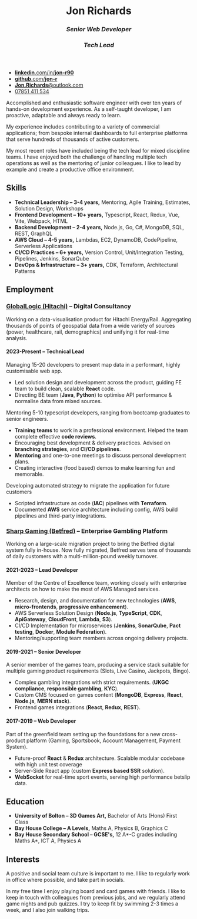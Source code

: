<main>
<header>

# Jon Richards

### _Senior Web Developer_

### _Tech Lead_

</header>

<nav class="contact">

- [**linkedin**.com/in/**jon-r90**](https://www.linkedin.com/in/jon-r90/)
- [**github**.com/**jon-r**](https://github.com/jon-r/)
- [**Jon.Richards**@outlook.com](mailto:jon.richards@outlook.com)
- [07851 411 534](tel:+447851411534)

</nav>

<section class="about">

Accomplished and enthusiastic software engineer with over ten years of hands-on development experience. As a self-taught
developer, I am proactive, adaptable and always ready to learn.

My experience includes contributing to a variety of commercial applications; from bespoke internal dashboards to full
enterprise platforms that serve hundreds of thousands of active customers.

My most recent roles have included being the tech lead for mixed discipline teams. I have enjoyed both the challenge of
handling multiple tech operations as well as the mentoring of junior colleagues. I like to lead by example and create a
productive office environment.

</section>

<section class="skills">

## Skills

- **Technical Leadership – 3-4 years,**
  Mentoring, Agile Training, Estimates, Solution Design, Workshops
- **Frontend Development – 10+ years,**
  Typescript, React, Redux, Vue, Vite, Webpack, HTML
- **Backend Development – 2-4 years,**
  Node.js, Go, C#, MongoDB, SQL, REST, GraphQL
- **AWS Cloud – 4-5 years,**
  Lambdas, EC2, DynamoDB, CodePipeline, Serverless Applications
- **CI/CD Practices – 6+ years,**
  Version Control, Unit/Integration Testing, Pipelines, Jenkins, SonarQube
- **DevOps & Infrastructure – 3+ years,**
  CDK, Terraform, Architectural Patterns

</section>

<section class="jobs">

## Employment

### [GlobalLogic (Hitachi)](https://www.globallogic.com/) – Digital Consultancy

Working on a data-visualisation product for Hitachi Energy/Rail. Aggregating thousands of points of geospatial data from
a wide variety of sources (power, healthcare, rail, demographics) and unifying it for real-time analysis.

#### 2023-Present – Technical Lead

Managing 15-20 developers to present map data in a performant, highly customisable web app.

- Led solution design and development across the product, guiding FE team to build clean, scalable **React** code.
- Directing BE team (**Java**, **Python**) to optimise API performance & normalise data from mixed sources.

Mentoring 5-10 typescript developers, ranging from bootcamp graduates to senior engineers.

- **Training teams** to work in a professional environment. Helped the team complete effective **code reviews**.
- Encouraging best development & delivery practices. Advised on **branching strategies**, and **CI/CD pipelines**.
- **Mentoring** and one-to-one meetings to discuss personal development plans.
- Creating interactive (food based) demos to make learning fun and memorable.

Developing automated strategy to migrate the application for future customers

- Scripted infrastructure as code (**IAC**) pipelines with **Terraform**.
- Documented **AWS** service architecture including config, AWS build pipelines and third-party integrations.

<div class="page-break" role="presentation"></div>

### [Sharp Gaming (Betfred)](https://www.betfred.com/) – Enterprise Gambling Platform

Working on a large-scale migration project to bring the Betfred digital system fully in-house. Now fully migrated,
Betfred serves tens of thousands of daily customers with a multi-million-pound weekly turnover.

#### 2021-2023 – Lead Developer

Member of the Centre of Excellence team, working closely with enterprise architects on how to make the most of AWS
Managed services.

- Research, design, and documentation for new technologies (**AWS**, **micro-frontends**, **progressive enhancement**).
- AWS Serverless Solution Design (**Node.js**, **TypeScript**, **CDK**, **ApiGateway**, **CloudFront**, **Lambda**, **S3**).
- CI/CD Implementation for microservices (**Jenkins**, **SonarQube**, **Pact testing**, **Docker**, 
  **Module Federation**).
- Mentoring/supporting team members across ongoing delivery projects.

#### 2019-2021 – Senior Developer

A senior member of the games team, producing a service stack suitable for multiple gaming product requirements (Slots,
Live Casino, Jackpots, Bingo).

- Complex gambling integrations with strict requirements. (**UKGC compliance**, **responsible gambling**, **KYC**).
- Custom CMS focused on games content (**MongoDB**, **Express**, **React**, **Node.js**, **MERN stack**).
- Frontend games integrations (**React**, **Redux**, **REST**).

#### 2017-2019 – Web Developer

Part of the greenfield team setting up the foundations for a new cross-product platform (Gaming, Sportsbook, Account
Management, Payment System).

- Future-proof **React** & **Redux** architecture. Scalable modular codebase with high unit test coverage
- Server-Side React app (custom **Express based SSR** solution).
- **WebSocket** for real-time sport events, serving high performance betslip data.

</section>

<section class="education" >

## Education

- **University of Bolton – 3D Games Art,** Bachelor of Arts (Hons) First Class
- **Bay House College – A Levels,** Maths A, Physics B, Graphics C
- **Bay House Secondary School – GCSE's,** 12 A*-C grades including Maths A*, ICT A, Physics A

</section>

<section class="interests">

## Interests

A positive and social team culture is important to me. I like to regularly work in office where possible, and take part
in socials.

In my free time I enjoy playing board and card games with friends. I like to keep in touch with colleagues from previous
jobs, and we regularly attend game nights and pub quizzes. I try to keep fit by swimming 2-3 times a week, and I also
join walking trips.

</section>

</main>
